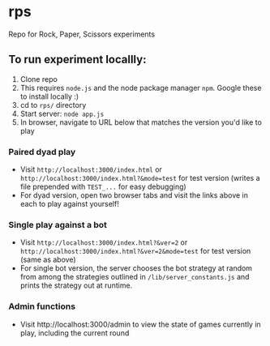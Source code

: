 # rps
Repo for Rock, Paper, Scissors experiments

## To run experiment locallly:
1. Clone repo
2. This requires `node.js` and the node package manager `npm`. Google these to install locally :)
3. cd to `rps/` directory
2. Start server: `node app.js`
3. In browser, navigate to URL below that matches the version you'd like to play

### Paired dyad play
- Visit `http://localhost:3000/index.html` or `http://localhost:3000/index.html?&mode=test` for test version (writes a file prepended with `TEST_...` for easy debugging)
- For dyad version, open two browser tabs and visit the links above in each to play against yourself!

### Single play against a bot
- Visit `http://localhost:3000/index.html?&ver=2` or `http://localhost:3000/index.html?&ver=2&mode=test` for test version (same as above)
- For single bot version, the server chooses the bot strategy at random from among the strategies outlined in `/lib/server_constants.js` and prints the strategy out at runtime.

### Admin functions
- Visit http://localhost:3000/admin to view the state of games currently in play, including the current round

